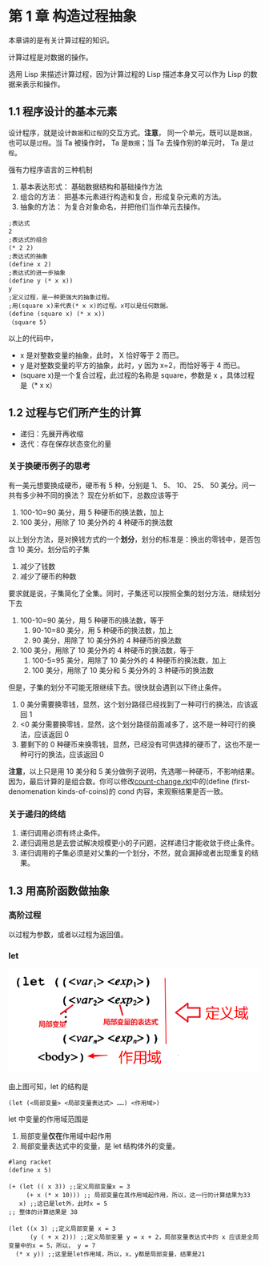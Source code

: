 # 第 1 章 构造过程抽象

本章讲的是有关计算过程的知识。

计算过程是对数据的操作。

选用 Lisp 来描述计算过程，因为计算过程的 Lisp 描述本身又可以作为 Lisp 的数据来表示和操作。

## 1.1 程序设计的基本元素

设计程序，就是设计`数据`和`过程`的交互方式。**注意**， 同一个单元，既可以是`数据`，也可以是`过程`。当 Ta 被操作时， Ta 是`数据`；当 Ta 去操作别的单元时， Ta 是`过程`。

强有力程序语言的三种机制

1. 基本表达形式： 基础数据结构和基础操作方法
1. 组合的方法： 把基本元素进行构造和复合，形成复杂元素的方法。
1. 抽象的方法： 为复合对象命名，并把他们当作单元去操作。

```racket
;表达式
2
;表达式的组合
(* 2 2)
;表达式的抽象
(define x 2)
;表达式的进一步抽象
(define y (* x x))
y
;定义过程，是一种更强大的抽象过程。
;用(square x)来代表(* x x)的过程。x可以是任何数据。
(define (square x) (* x x))
（square 5)
```

以上的代码中，

- x 是对整数变量的抽象，此时， X 恰好等于 2 而已。
- y 是对整数变量的平方的抽象，此时，y 因为 x=2，而恰好等于 4 而已。
- (square x)是一个复合过程，此过程的名称是 square，参数是 x ，具体过程是（* x x）

## 1.2 过程与它们所产生的计算

- 递归：先展开再收缩
- 迭代：存在保存状态变化的量

### 关于换硬币例子的思考

有一美元想要换成硬币，硬币有 5 种，分别是 1、 5、 10、 25、 50 美分。问一共有多少种不同的换法？
现在分析如下，总数应该等于

1. 100-10=90 美分，用 5 种硬币的换法数，加上
1. 100 美分，用除了 10 美分外的 4 种硬币的换法数

以上划分方法，是对换钱方式的一个**划分**，划分的标准是：换出的零钱中，是否包含 10 美分。划分后的子集

1. 减少了钱数
1. 减少了硬币的种数

要求就是说，子集简化了全集。同时，子集还可以按照全集的划分方法，继续划分下去

1. 100-10=90 美分，用 5 种硬币的换法数，等于
    1. 90-10=80 美分，用 5 种硬币的换法数，加上
    1. 90 美分，用除了 10 美分外的 4 种硬币的换法数
1. 100 美分，用除了 10 美分外的 4 种硬币的换法数，等于
    1. 100-5=95 美分，用除了 10 美分外的 4 种硬币的换法数，加上
    1. 100 美分，用除了 10 美分和 5 美分外的 3 种硬币的换法数

但是，子集的划分不可能无限继续下去。很快就会遇到以下终止条件。

1. 0 美分需要换零钱，显然，这个划分路径已经找到了一种可行的换法，应该返回 1
1. <0 美分需要换零钱，显然，这个划分路径前面减多了，这不是一种可行的换法，应该返回 0
1. 要剩下的 0 种硬币来换零钱，显然，已经没有可供选择的硬币了，这也不是一种可行的换法，应该返回 0

**注意**，以上只是用 10 美分和 5 美分做例子说明，先选哪一种硬币，不影响结果。因为，最后计算的是组合数。你可以修改[count-change.rkt](./count-change.rkt)中的(define (first-denomenation kinds-of-coins)的 cond 内容，来观察结果是否一致。

### 关于递归的终结

1. 递归调用必须有终止条件。
1. 递归调用总是去尝试解决规模更小的子问题，这样递归才能收敛于终止条件。
1. 递归调用的子集必须是对父集的一个划分，不然，就会漏掉或者出现重复的结果。

## 1.3 用高阶函数做抽象

### 高阶过程

以过程为参数，或者以过程为返回值。

### let

![let的结构图](let的结构.png)

由上图可知，let 的结构是

`(let (<局部变量> <局部变量表达式> ……) <作用域>)`

let 中变量的作用域范围是

1. 局部变量**仅在**作用域中起作用
1. 局部变量表达式中的变量，是 let 结构体外的变量。

```racket
#lang racket
(define x 5)

(+ (let (( x 3)) ;;定义局部变量x = 3
     (+ x (* x 10))) ;; 局部变量在其作用域起作用，所以，这一行的计算结果为33
   x) ;;这已是let外，此时x = 5
;; 整体的计算结果是 38

(let ((x 3) ;;定义局部变量 x = 3
      (y ( + x 2))) ;;定义局部变量 y = x + 2，局部变量表达式中的 x 应该是全局变量中的x = 5，所以， y = 7
  (* x y)) ;;这里是let作用域，所以，x，y都是局部变量，结果是21
```
